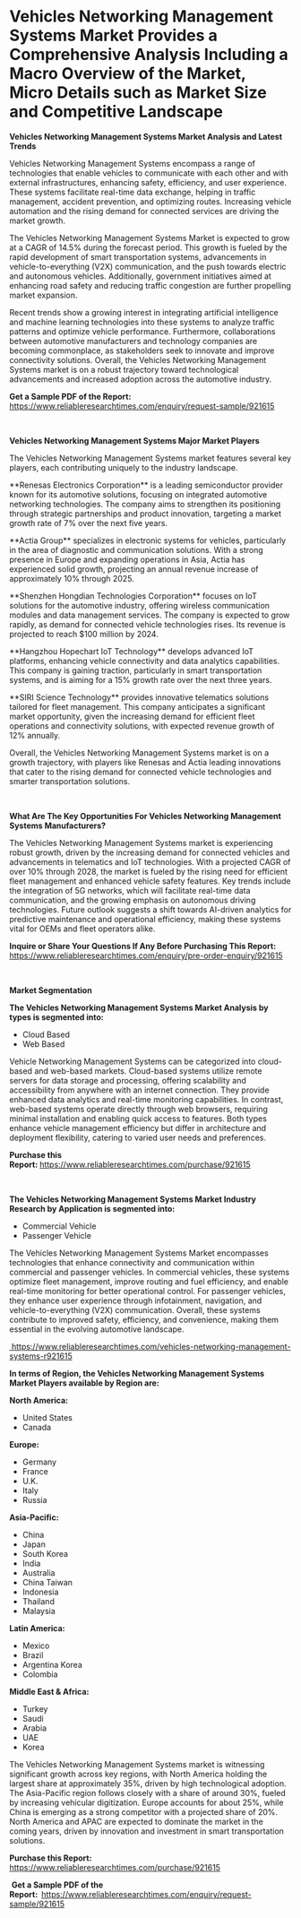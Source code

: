 <p><h1>Vehicles Networking Management Systems Market Provides a Comprehensive Analysis Including a Macro Overview of the Market, Micro Details such as Market Size and Competitive Landscape</h1></p><p><strong>Vehicles Networking Management Systems Market Analysis and Latest Trends</strong></p>
<p><p>Vehicles Networking Management Systems encompass a range of technologies that enable vehicles to communicate with each other and with external infrastructures, enhancing safety, efficiency, and user experience. These systems facilitate real-time data exchange, helping in traffic management, accident prevention, and optimizing routes. Increasing vehicle automation and the rising demand for connected services are driving the market growth.</p><p>The Vehicles Networking Management Systems Market is expected to grow at a CAGR of 14.5% during the forecast period. This growth is fueled by the rapid development of smart transportation systems, advancements in vehicle-to-everything (V2X) communication, and the push towards electric and autonomous vehicles. Additionally, government initiatives aimed at enhancing road safety and reducing traffic congestion are further propelling market expansion. </p><p>Recent trends show a growing interest in integrating artificial intelligence and machine learning technologies into these systems to analyze traffic patterns and optimize vehicle performance. Furthermore, collaborations between automotive manufacturers and technology companies are becoming commonplace, as stakeholders seek to innovate and improve connectivity solutions. Overall, the Vehicles Networking Management Systems market is on a robust trajectory toward technological advancements and increased adoption across the automotive industry.</p></p>
<p><strong>Get a Sample PDF of the Report:&nbsp;</strong> <a href="https://www.reliableresearchtimes.com/enquiry/request-sample/921615?utm_campaign=2216&utm_medium=2&utm_source=Github&utm_content=ia&utm_term=18042025&utm_id=vehicles-networking-management-systems">https://www.reliableresearchtimes.com/enquiry/request-sample/921615</a></p>
<p>&nbsp;</p>
<p><strong>Vehicles Networking Management Systems Major Market Players</strong></p>
<p><p>The Vehicles Networking Management Systems market features several key players, each contributing uniquely to the industry landscape. </p><p>**Renesas Electronics Corporation** is a leading semiconductor provider known for its automotive solutions, focusing on integrated automotive networking technologies. The company aims to strengthen its positioning through strategic partnerships and product innovation, targeting a market growth rate of 7% over the next five years. </p><p>**Actia Group** specializes in electronic systems for vehicles, particularly in the area of diagnostic and communication solutions. With a strong presence in Europe and expanding operations in Asia, Actia has experienced solid growth, projecting an annual revenue increase of approximately 10% through 2025.</p><p>**Shenzhen Hongdian Technologies Corporation** focuses on IoT solutions for the automotive industry, offering wireless communication modules and data management services. The company is expected to grow rapidly, as demand for connected vehicle technologies rises. Its revenue is projected to reach $100 million by 2024.</p><p>**Hangzhou Hopechart IoT Technology** develops advanced IoT platforms, enhancing vehicle connectivity and data analytics capabilities. This company is gaining traction, particularly in smart transportation systems, and is aiming for a 15% growth rate over the next three years.</p><p>**SIRI Science Technology** provides innovative telematics solutions tailored for fleet management. This company anticipates a significant market opportunity, given the increasing demand for efficient fleet operations and connectivity solutions, with expected revenue growth of 12% annually.</p><p>Overall, the Vehicles Networking Management Systems market is on a growth trajectory, with players like Renesas and Actia leading innovations that cater to the rising demand for connected vehicle technologies and smarter transportation solutions.</p></p>
<p>&nbsp;</p>
<p><strong>What Are The Key Opportunities For Vehicles Networking Management Systems Manufacturers?</strong></p>
<p><p>The Vehicles Networking Management Systems market is experiencing robust growth, driven by the increasing demand for connected vehicles and advancements in telematics and IoT technologies. With a projected CAGR of over 10% through 2028, the market is fueled by the rising need for efficient fleet management and enhanced vehicle safety features. Key trends include the integration of 5G networks, which will facilitate real-time data communication, and the growing emphasis on autonomous driving technologies. Future outlook suggests a shift towards AI-driven analytics for predictive maintenance and operational efficiency, making these systems vital for OEMs and fleet operators alike.</p></p>
<p><strong>Inquire or Share Your Questions If Any Before Purchasing This Report:</strong> <a href="https://www.reliableresearchtimes.com/enquiry/pre-order-enquiry/921615?utm_campaign=2216&utm_medium=2&utm_source=Github&utm_content=ia&utm_term=18042025&utm_id=vehicles-networking-management-systems">https://www.reliableresearchtimes.com/enquiry/pre-order-enquiry/921615</a></p>
<p>&nbsp;</p>
<p><strong>Market Segmentation</strong></p>
<p><strong>The Vehicles Networking Management Systems Market Analysis by types is segmented into:</strong></p>
<p><ul><li>Cloud Based</li><li>Web Based</li></ul></p>
<p><p>Vehicle Networking Management Systems can be categorized into cloud-based and web-based markets. Cloud-based systems utilize remote servers for data storage and processing, offering scalability and accessibility from anywhere with an internet connection. They provide enhanced data analytics and real-time monitoring capabilities. In contrast, web-based systems operate directly through web browsers, requiring minimal installation and enabling quick access to features. Both types enhance vehicle management efficiency but differ in architecture and deployment flexibility, catering to varied user needs and preferences.</p></p>
<p><strong>Purchase this Report:&nbsp;</strong><a href="https://www.reliableresearchtimes.com/purchase/921615?utm_campaign=2216&utm_medium=2&utm_source=Github&utm_content=ia&utm_term=18042025&utm_id=vehicles-networking-management-systems">https://www.reliableresearchtimes.com/purchase/921615</a></p>
<p>&nbsp;</p>
<p><strong>The Vehicles Networking Management Systems Market Industry Research by Application is segmented into:</strong></p>
<p><ul><li>Commercial Vehicle</li><li>Passenger Vehicle</li></ul></p>
<p><p>The Vehicles Networking Management Systems Market encompasses technologies that enhance connectivity and communication within commercial and passenger vehicles. In commercial vehicles, these systems optimize fleet management, improve routing and fuel efficiency, and enable real-time monitoring for better operational control. For passenger vehicles, they enhance user experience through infotainment, navigation, and vehicle-to-everything (V2X) communication. Overall, these systems contribute to improved safety, efficiency, and convenience, making them essential in the evolving automotive landscape.</p></p>
<p><a href="https://www.reliableresearchtimes.com/vehicles-networking-management-systems-r921615?utm_campaign=2216&utm_medium=2&utm_source=Github&utm_content=ia&utm_term=18042025&utm_id=vehicles-networking-management-systems">&nbsp;https://www.reliableresearchtimes.com/vehicles-networking-management-systems-r921615</a></p>
<p><strong>In terms of Region, the Vehicles Networking Management Systems Market Players available by Region are:</strong></p>
<p>
    <p> <strong> North America: </strong>
        <ul>
            <li>United States</li>
            <li>Canada</li>
        </ul>
        </p> 
    <p> <strong> Europe: </strong>
        <ul>
            <li>Germany</li>
            <li>France</li>
            <li>U.K.</li>
            <li>Italy</li>
            <li>Russia</li>
        </ul>
        </p> 
    <p> <strong> Asia-Pacific: </strong>
        <ul>
            <li>China</li>
            <li>Japan</li>
            <li>South Korea</li>
            <li>India</li>
            <li>Australia</li>
            <li>China Taiwan</li>
            <li>Indonesia</li>
            <li>Thailand</li>
            <li>Malaysia</li>
        </ul>
        </p> 
    <p> <strong> Latin America: </strong>
        <ul>
            <li>Mexico</li>
            <li>Brazil</li>
            <li>Argentina Korea</li>
            <li>Colombia</li>
        </ul>
        </p> 
    <p> <strong> Middle East & Africa: </strong>
        <ul>
            <li>Turkey</li>
            <li>Saudi</li>
            <li>Arabia</li>
            <li>UAE</li>
            <li>Korea</li>
        </ul>
    </p>
    </p>
<p><p>The Vehicles Networking Management Systems market is witnessing significant growth across key regions, with North America holding the largest share at approximately 35%, driven by high technological adoption. The Asia-Pacific region follows closely with a share of around 30%, fueled by increasing vehicular digitization. Europe accounts for about 25%, while China is emerging as a strong competitor with a projected share of 20%. North America and APAC are expected to dominate the market in the coming years, driven by innovation and investment in smart transportation solutions.</p></p>
<p><strong>Purchase this Report: </strong><a href="https://www.reliableresearchtimes.com/purchase/921615?utm_campaign=2216&utm_medium=2&utm_source=Github&utm_content=ia&utm_term=18042025&utm_id=vehicles-networking-management-systems">https://www.reliableresearchtimes.com/purchase/921615</a></p>
<p>&nbsp;<strong>Get a Sample PDF of the Report:&nbsp;&nbsp;</strong><a href="https://www.reliableresearchtimes.com/enquiry/request-sample/921615?utm_campaign=2216&utm_medium=2&utm_source=Github&utm_content=ia&utm_term=18042025&utm_id=vehicles-networking-management-systems">https://www.reliableresearchtimes.com/enquiry/request-sample/921615</a></p>
<p><strong></strong></p>
<p><p></p><p></p><p></p></p>